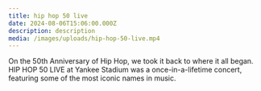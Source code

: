 ```yaml
---
title: hip hop 50 live
date: 2024-08-06T15:06:00.000Z
description: description
media: /images/uploads/hip-hop-50-live.mp4
---
```

On the 50th Anniversary of Hip Hop, we took it back to where it all began. HIP HOP 50 LIVE at Yankee Stadium was a once-in-a-lifetime concert, featuring some of the most iconic names in music.
